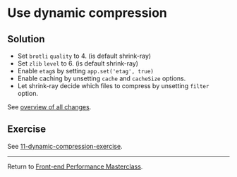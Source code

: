 # Use dynamic compression

## Solution

* Set `brotli` `quality` to 4. (is default shrink-ray)
* Set `zlib` `level` to 6. (is default shrink-ray)
* Enable `etag`s by setting `app.set('etag', true)`
* Enable caching by unsetting `cache` and `cacheSize` options.
* Let shrink-ray decide which files to compress by unsetting `filter` option.

See [overview of all changes](https://github.com/voorhoede/front-end-performance-masterclass/commit/cb751dc53afe9dc5f2ed3335129a2617c48204d5).


## Exercise

See [11-dynamic-compression-exercise](https://github.com/voorhoede/front-end-performance-masterclass/tree/11-dynamic-compression-exercise).

---

Return to [Front-end Performance Masterclass](https://github.com/voorhoede/front-end-performance-masterclass).